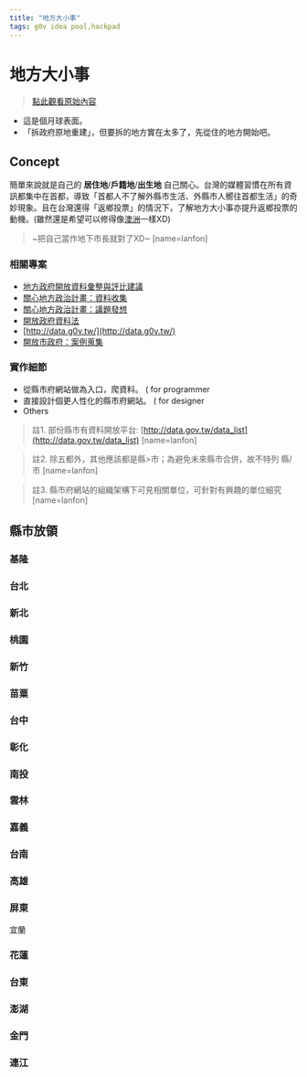 ```yaml
---
title: "地方大小事"
tags: g0v idea pool,hackpad
---
```


# 地方大小事

> [點此觀看原始內容](https://g0v.hackpad.tw/avf6WlKFSij)

- 這是個月球表面。
- 「拆政府原地重建」，但要拆的地方實在太多了，先從住的地方開始吧。

## Concept

簡單來說就是自己的 **居住地**/**戶籍地**/**出生地** 自己關心。台灣的媒體習慣在所有資訊都集中在首都，導致「首都人不了解外縣市生活、外縣市人嚮往首都生活」的奇妙現象。且在台灣還得「返鄉投票」的情況下，了解地方大小事亦提升返鄉投票的動機。(雖然還是希望可以修得像[澳洲](http://opinion.cw.com.tw/blog/profile/296/article/2112?from=WakeUpGov)一樣XD)
> ~把自己當作地下市長就對了XD~
> [name=lanfon]


### 相關專案

- [地方政府開放資料彙整與評比建議](https://g0v.hackpad.tw/eDY68cTC3Hv)
- [關心地方政治計畫：資料收集](https://g0v.hackpad.tw/MbJYvY0Iu0E)
- [關心地方政治計畫：議題發想](https://g0v.hackpad.tw/1GTNTwXcJhy)
- [開放政府資料法](https://g0v.hackpad.tw/b6gTMfhXMYY)
- [http://data.g0v.tw/](http://data.g0v.tw/)
- [開放市政府：案例蒐集](https://g0v.hackpad.tw/--Fy5roPxroAg)

### 實作細節

- 從縣市府網站做為入口，爬資料。 ( for programmer
- 直接設計個更人性化的縣市府網站。 ( for designer
- Others
> 註1\. 部份縣市有資料開放平台: [http://data.gov.tw/data_list](http://data.gov.tw/data_list)
> [name=lanfon]

> 註2\. 除五都外，其他應該都是縣>市；為避免未來縣市合併，故不特列 縣/市
> [name=lanfon]

> 註3\. 縣市府網站的組織架構下可見相關單位，可針對有興趣的單位細究
> [name=lanfon]


## 縣市放領

### 基隆

### 台北

### 新北


### 桃園

### 新竹

### 苗粟


### 台中

### 彰化

### 南投


### 雲林

### 嘉義

### 台南


### 高雄

### 屏東


宜蘭
### 花蓮

### 台東


### 澎湖

### 金門

### 連江



